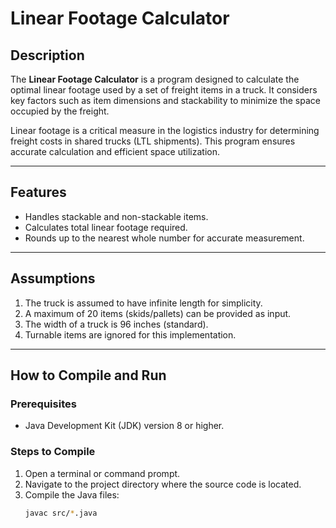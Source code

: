 # Linear Footage Calculator

## Description

The **Linear Footage Calculator** is a program designed to calculate the optimal linear footage used by a set of freight items in a truck. It considers key factors such as item dimensions and stackability to minimize the space occupied by the freight.

Linear footage is a critical measure in the logistics industry for determining freight costs in shared trucks (LTL shipments). This program ensures accurate calculation and efficient space utilization.

---

## Features

- Handles stackable and non-stackable items.
- Calculates total linear footage required.
- Rounds up to the nearest whole number for accurate measurement.

---

## Assumptions

1. The truck is assumed to have infinite length for simplicity.
2. A maximum of 20 items (skids/pallets) can be provided as input.
3. The width of a truck is 96 inches (standard).
4. Turnable items are ignored for this implementation.

---

## How to Compile and Run

### Prerequisites

- Java Development Kit (JDK) version 8 or higher.

### Steps to Compile

1. Open a terminal or command prompt.
2. Navigate to the project directory where the source code is located.
3. Compile the Java files:
   ```bash
   javac src/*.java
   ```
